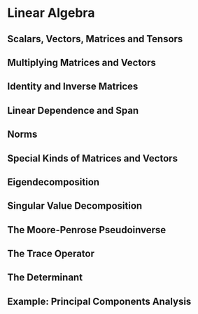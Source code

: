 # Linear Algebra

## Scalars, Vectors, Matrices and Tensors

## Multiplying Matrices and Vectors

## Identity and Inverse Matrices

## Linear Dependence and Span

## Norms

## Special Kinds of Matrices and Vectors

## Eigendecomposition

## Singular Value Decomposition

## The Moore-Penrose Pseudoinverse

## The Trace Operator

## The Determinant

## Example: Principal Components Analysis
